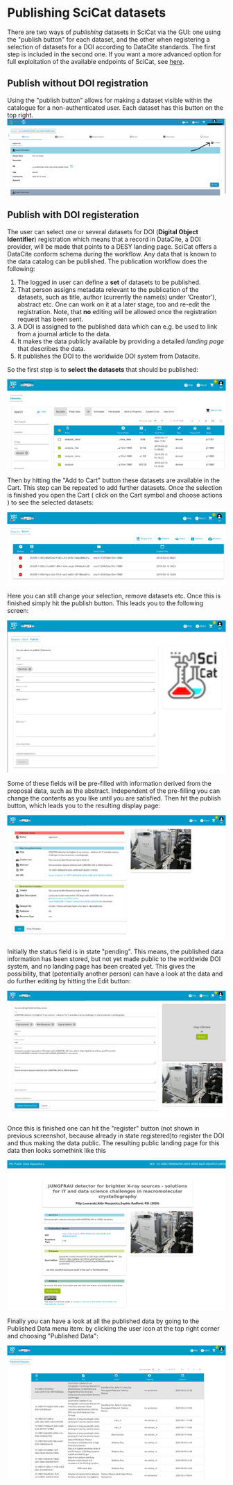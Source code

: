 # Publishing SciCat datasets 

There are two ways of _publishing_ datasets in SciCat via the GUI: one using the "publish button" for each dataset, and the other when registering a selection of datasets for a DOI according to DataCite standards. The first step is included in the second one. 
If you want a more advanced option for full exploitation of the available endpoints of SciCat, see [here](../backendconfig/dois.md).

## Publish without DOI registration

Using the "publish button" allows for making a dataset visible within the catalogue for a non-authenticated user.
Each dataset has this button on the top right. 
![publish button](img/publish_button.png) 

## Publish with DOI registeration

The user can select one or several datasets for DOI (**Digital Object Identifier**) registration which means that a record in DataCite, a DOI provider, will be made that points to a DESY landing page. SciCat offers a DataCite conform schema during the workflow. Any data that is known to the data catalog can be published. The publication workflow does the following:

1. The logged in user can define a **set** of datasets to be published.
2. That person assigns metadata relevant to the publication of the datasets, such as title, author (currently the name(s) under 'Creator'), abstract etc. One can work on it at a later stage, too and re-edit the registration. Note, that **no** editing will be allowed once the registration request has been sent.
3. A DOI is assigned to the published data which can e.g. be used to link from a journal article to the data.
4. It makes the data publicly available by providing a detailed _landing page_ that describes the data.
5. It publishes the DOI to the worldwide DOI system from Datacite.


So the first step is to **select the datasets** that should be published:

![Selecting datasets for publication](img/publish_select.png)

Then by hitting the "Add to Cart" button these datasets are available in the Cart. This step can be repeated to add further datasets. Once the selection is finished you open the Cart ( click on the Cart symbol and choose actions ) to see the selected datasets:

![Prepare datasets for publication](img/publish_show_selection.png)

Here you can still change your selection, remove datasets etc. Once this is finished simply hit the publish button. This leads you to the following screen:

![Adding metadata for publication](img/publish_edit_metadata.png)

Some of these fields will be pre-filled with information derived from the proposal data, such as the abstract. Independent of the pre-filling you can change the contents as you like until you are satisfied. Then hit the publish button, which leads you to the resulting display page:

![Showing entered metadata for publication](img/published_data_details.png)

Initially the status field is in state "pending". This means, the published data information has been stored, but not yet made public to the worldwide DOI system, and no landing page has been created yet. This gives the possibility, that (potentially another person) can have  a look at the data and do further editing by hitting the Edit button:

![Editing metadata for publication](img/published_data_edit.png)

Once this is finished one can hit the "register" button (not shown in previous screenshot, because already in state registered)to register the DOI and thus making the data public. The resulting public landing page for this data then looks somethink like this

![Landing page of published data](img/landingpage.png)

Finally you can have a look at all the published data by going to the Published Data menu item: by clicking the user icon at the top right corner and choosing "Published Data":

![Landing page of published data](img/published_datasets.png)

